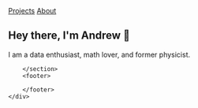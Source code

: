 <!DOCTYPE html>
<html lang="en">
<head>
    <meta charset="UTF-8">
    <meta name="viewport" content="width=device-width, initial-scale=1.0">
    <title>About / Andrew Stump</title>
    <link href="/styles.css" rel="stylesheet">
    <link rel="preconnect" href="https://fonts.googleapis.com">
    <link rel="preconnect" href="https://fonts.gstatic.com" crossorigin>
    <link href="https://fonts.googleapis.com/css2?family=Manrope:wght@200..800&display=swap" rel="stylesheet">
</head>
<body>
    <div id="container">
        <nav>
          <a href="/projects">Projects</a> <a href="/about">About</a>
        </nav>
        <section>
            <h1>Hey there, I'm Andrew 👋</h1>
            <p>I am a data enthusiast, math lover, and former physicist.</p>
        </section>

        </section>
        <footer>

        </footer>
    </div>
    
</body>
</html>
